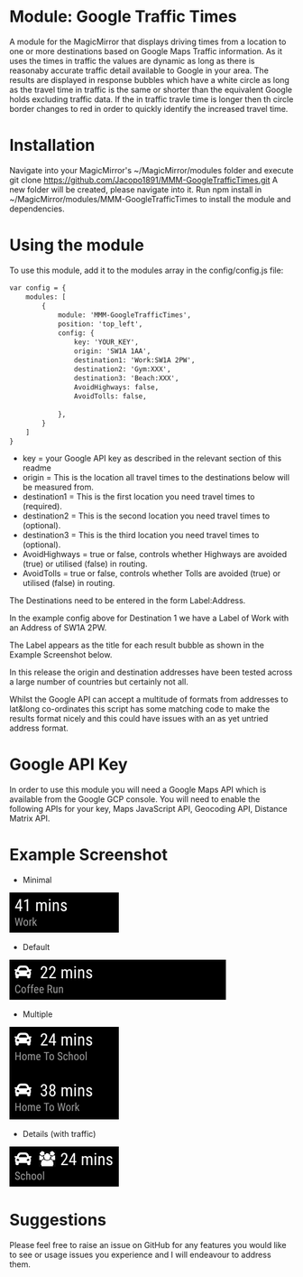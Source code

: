 # Module: Google Traffic Times

A module for the MagicMirror that displays driving times from a location to one or more destinations based on Google Maps Traffic information. As it uses the times in traffic the values are dynamic as long as there is reasonaby accurate traffic detail available to Google in your area.
The results are displayed in response bubbles which have a white circle as long as the travel time in traffic is the same or shorter than the equivalent Google holds excluding traffic data. If the in traffic travle time is longer then th circle border changes to red in order to quickly identify the increased travel time.

# Installation
Navigate into your MagicMirror's ~/MagicMirror/modules folder and execute git clone https://github.com/Jacopo1891/MMM-GoogleTrafficTimes.git
A new folder will be created, please navigate into it.
Run npm install in ~/MagicMirror/modules/MMM-GoogleTrafficTimes to install the module and dependencies.

# Using the module
To use this module, add it to the modules array in the config/config.js file:
```
var config = {
    modules: [
        {
            module: 'MMM-GoogleTrafficTimes',
            position: 'top_left',
            config: {
                key: 'YOUR_KEY',
                origin: 'SW1A 1AA',
                destination1: 'Work:SW1A 2PW',
                destination2: 'Gym:XXX',
                destination3: 'Beach:XXX',
                AvoidHighways: false,
                AvoidTolls: false,

            },
        }
    ]
}
```
* key = your Google API key as described in the relevant section of this readme
* origin = This is the location all travel times to the destinations below will be measured from.
* destination1 = This is the first location you need travel times to (required).
* destination2 = This is the second location you need travel times to (optional).
* destination3 = This is the third location you need travel times to (optional).
* AvoidHighways = true or false, controls whether Highways are avoided (true) or utilised (false) in routing.
* AvoidTolls = true or false, controls whether Tolls are avoided (true) or utilised (false) in routing.

The Destinations need to be entered in the form Label:Address.

In the example config above for Destination 1 we have a Label of Work with an Address of SW1A 2PW.

The Label appears as the title for each result bubble as shown in the Example Screenshot below.

In this release the origin and destination addresses have been tested across a large number of countries but certainly not all.

Whilst the Google API can accept a multitude of formats from addresses to lat&long co-ordinates this script has some matching code to make the results format nicely and this could have issues with an as yet untried address format.

# Google API Key
In order to use this module you will need a Google Maps API which is available from the Google GCP console.
You will need to enable the following APIs for your key, Maps JavaScript API, Geocoding API, Distance Matrix API.

# Example Screenshot
* Minimal

![alt text](https://github.com/Jacopo1891/MMM-GoogleTrafficTimes/blob/master/screen/01-minimal_look.png)

* Default

![alt text](https://github.com/Jacopo1891/MMM-GoogleTrafficTimes/blob/master/screen/02-default_look.png)

* Multiple

![alt text](https://github.com/Jacopo1891/MMM-GoogleTrafficTimes/blob/master/screen/03-multiple.png)

* Details (with traffic)

![alt text](https://github.com/Jacopo1891/MMM-GoogleTrafficTimes/blob/master/screen/04-details.png)

# Suggestions
Please feel free to raise an issue on GitHub for any features you would like to see or usage issues you experience and I will endeavour to address them.
